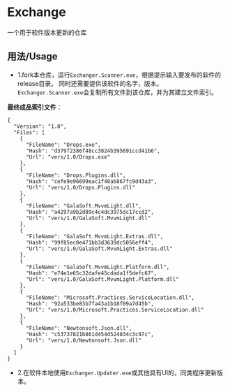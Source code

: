 # Exchange
一个用于软件版本更新的仓库

## 用法/Usage
* 1.fork本仓库，运行`Exchanger.Scanner.exe`，根据提示输入要发布的软件的release目录。
同时还需要提供该软件的名字，版本。
`Exchanger.Scanner.exe`会复制所有文件到该仓库，并为其建立文件索引。

**最终成品索引文件**：
```
{
  "Version": "1.0",
  "Files": [
    {
      "FileName": "Drops.exe",
      "Hash": "d379f2386f48cc3824b395691ccd41b6",
      "Url": "vers/1.0/Drops.exe"
    },
    {
      "FileName": "Drops.Plugins.dll",
      "Hash": "cefe9e96699eac1f40ab867fc9d43a3",
      "Url": "vers/1.0/Drops.Plugins.dll"
    },
    {
      "FileName": "GalaSoft.MvvmLight.dll",
      "Hash": "a4297a9b2d89c4c4dc3975dc17ccd2",
      "Url": "vers/1.0/GalaSoft.MvvmLight.dll"
    },
    {
      "FileName": "GalaSoft.MvvmLight.Extras.dll",
      "Hash": "99f85ec0e471bb3d3639dc5056eff4",
      "Url": "vers/1.0/GalaSoft.MvvmLight.Extras.dll"
    },
    {
      "FileName": "GalaSoft.MvvmLight.Platform.dll",
      "Hash": "e74e1e65c32dafe45cdada1f5defc67",
      "Url": "vers/1.0/GalaSoft.MvvmLight.Platform.dll"
    },
    {
      "FileName": "Microsoft.Practices.ServiceLocation.dll",
      "Hash": "92a533be83b7fa43a1b18f09a7d45b",
      "Url": "vers/1.0/Microsoft.Practices.ServiceLocation.dll"
    },
    {
      "FileName": "Newtonsoft.Json.dll",
      "Hash": "c53737821b861d454d524834c3c97c",
      "Url": "vers/1.0/Newtonsoft.Json.dll"
    }
  ]
}
```

* 2.在软件本地使用`Exchanger.Updater.exe`或其他具有UI的，同类程序更新版本。
